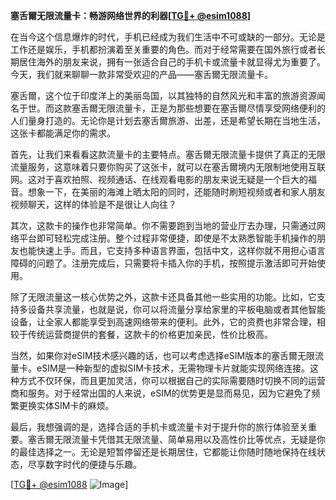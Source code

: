 **塞舌爾无限流量卡：畅游网络世界的利器[[TG💪+ @esim1088](https://t.me/s/esim1088)]**

在当今这个信息爆炸的时代，手机已经成为我们生活中不可或缺的一部分。无论是工作还是娱乐，手机都扮演着至关重要的角色。而对于经常需要在国外旅行或者长期居住海外的朋友来说，拥有一张适合自己的手机卡或流量卡就显得尤为重要了。今天，我们就来聊聊一款非常受欢迎的产品——塞舌爾无限流量卡。

塞舌爾，这个位于印度洋上的美丽岛国，以其独特的自然风光和丰富的旅游资源闻名于世。而这款塞舌爾无限流量卡，正是为那些想要在塞舌爾尽情享受网络便利的人们量身打造的。无论你是计划去塞舌爾旅游、出差，还是希望长期在当地生活，这张卡都能满足你的需求。

首先，让我们来看看这款流量卡的主要特点。塞舌爾无限流量卡提供了真正的无限流量服务，这意味着只要你购买了这张卡，就可以在塞舌爾境内无限制地使用互联网。这对于喜欢拍照、视频通话、在线观看电影的朋友来说无疑是一个巨大的福音。想象一下，在美丽的海滩上晒太阳的同时，还能随时刷短视频或者和家人朋友视频聊天，这样的体验是不是很让人向往？

其次，这款卡的操作也非常简单。你不需要跑到当地的营业厅去办理，只需通过网络平台即可轻松完成注册。整个过程非常便捷，即使是不太熟悉智能手机操作的朋友也能快速上手。而且，它支持多种语言界面，包括中文，这样你就不用担心语言障碍的问题了。注册完成后，只需要将卡插入你的手机，按照提示激活即可开始使用。

除了无限流量这一核心优势之外，这款卡还具备其他一些实用的功能。比如，它支持多设备共享流量，也就是说，你可以将流量分享给家里的平板电脑或者其他智能设备，让全家人都能享受到高速网络带来的便利。此外，它的资费也非常合理，相较于传统运营商提供的套餐，这款卡的价格更加亲民，性价比极高。

当然，如果你对eSIM技术感兴趣的话，也可以考虑选择eSIM版本的塞舌爾无限流量卡。eSIM是一种新型的虚拟SIM卡技术，无需物理卡片就能实现网络连接。这种方式不仅环保，而且更加灵活，你可以根据自己的实际需要随时切换不同的运营商和服务。对于经常出国的人来说，eSIM的优势更是显而易见，因为它避免了频繁更换实体SIM卡的麻烦。

最后，我想强调的是，选择合适的手机卡或流量卡对于提升你的旅行体验至关重要。塞舌爾无限流量卡凭借其无限流量、简单易用以及高性价比等优点，无疑是你的最佳选择之一。无论是短暂停留还是长期居住，它都能让你随时随地保持在线状态，尽享数字时代的便捷与乐趣。

[[TG💪+ @esim1088](https://t.me/s/esim1088) ![Image](https://i.postimg.cc/4NQfJmqS/Snipaste-2025-05-13-00-14-12.png)]